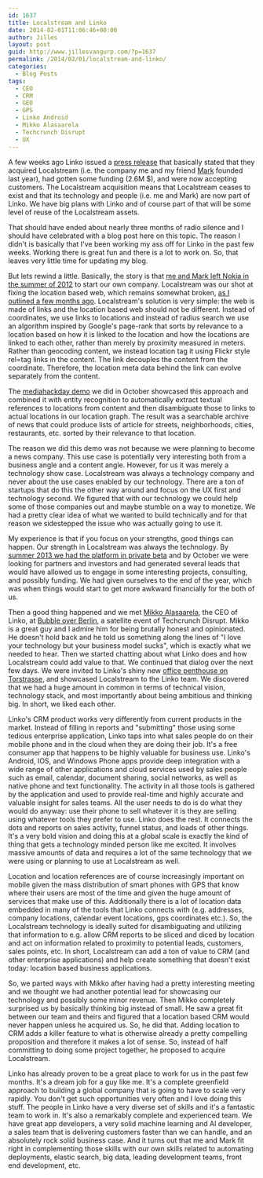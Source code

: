 ```yaml
---
id: 1637
title: Localstream and Linko
date: 2014-02-01T11:06:46+00:00
author: Jilles
layout: post
guid: http://www.jillesvangurp.com/?p=1637
permalink: /2014/02/01/localstream-and-linko/
categories:
  - Blog Posts
tags:
  - CEO
  - CRM
  - GEO
  - GPS
  - Linko Android
  - Mikko Alasaarela
  - Techcrunch Disrupt
  - UX
---
```

A few weeks ago Linko issued a <a href="http://blog.linko.io/post/73308555957/linko-grows-localstream-acquisition">press release</a> that basically stated that they acquired Localstream (i.e. the company me and my friend <a href="https://twitter.com/markmacmahon">Mark</a> founded last year), had gotten some funding (2.6M $), and were now accepting customers. The Localstream acquisition means that Localstream ceases to exist and that its technology and people (i.e. me and Mark) are now part of Linko. We have big plans with Linko and of course part of that will be some level of reuse of the Localstream assets.  

That should have ended about nearly three months of radio silence and I should have celebrated with a blog post here on this topic. The reason I didn't is basically that I've been working my ass off for Linko in the past few weeks. Working there is great fun and there is a lot to work on. So, that leaves very little time for updating my blog.

But lets rewind a little. Basically, the story is that <a href="http://www.jillesvangurp.com/2012/12/01/localstream/">me and Mark left Nokia in the summer of 2012</a> to start our own company. Localstream was our shot at fixing the location based web, which remains somewhat broken, <a href="http://www.jillesvangurp.com/2013/10/07/de-globalization-or-why-local-matters/">as I outlined a few months ago</a>. Localstream's solution is very simple: the web is made of links and the location based web should not be different. Instead of coordinates, we use links to locations and instead of radius search we use an algorithm inspired by Google's page-rank that sorts by relevance to a location based on how it is linked to the location and how the locations are linked to each other, rather than merely by proximity measured in meters. Rather than geocoding content, we instead location tag it using Flickr style rel=tag links in the content. The link decouples the content from the coordinate. Therefore, the location meta data behind the link can evolve separately from the content. 

The <a href="http://localstream.tumblr.com/post/63311958222/localstream-at-mediahackday">mediahackday demo</a> we did in October showcased this approach and combined it with entity recognition to automatically extract textual references to locations from content and then disambiguate those to links to actual locations in our location graph. The result was a searchable archive of news that could produce lists of article for streets, neighborhoods, cities, restaurants, etc. sorted by their relevance to that location.

The reason we did this demo was not because we were planning to become a news company. This use case is potentially very interesting both from a business angle and a content angle. However, for us it was merely a technology show case. Localstream was always a technology company and never about the use cases enabled by our technology. There are a ton of startups that do this the other way around and focus on the UX first and technology second. We figured that with our technology we could help some of those companies out and maybe stumble on a way to monetize. We had a pretty clear idea of what we wanted to build technically and for that reason we sidestepped the issue who was actually going to use it.

My experience is that if you focus on your strengths, good things can happen. Our strength in Localstream was always the technology. By <a href="http://www.jillesvangurp.com/2013/06/15/localstream-demo-at-wherecamp/">summer 2013 we had the platform in private beta</a> and by October we were looking for partners and investors and had generated several leads that would have allowed us to engage in some interesting projects, consulting, and possibly funding. We had given ourselves to the end of the year, which was when things would start to get more awkward financially for the both of us.

Then a good thing happened and we met <a href="https://twitter.com/alasaarela">Mikko Alasaarela</a>, the CEO of Linko, at <a href="http://bubbleover.splashthat.com/">Bubble over Berlin</a>, a satellite event of Techcrunch Disrupt. Mikko is a great guy and I admire him for being brutally honest and opinionated. He doesn't hold back and he told us something along the lines of "I love your technology but your business model sucks", which is exactly what we needed to hear. Then we started chatting about what Linko does and how Localstream could add value to that. We continued that dialog over the next few days. We were invited to Linko's shiny new <a href="https://foursquare.com/v/linko-penthouse-berlin/523c6aa211d2c494c0fa18bf">office penthouse on Torstrasse</a>, and showcased Localstream to the Linko team. We discovered that we had a huge amount in common in terms of technical vision, technology stack, and most importantly about being ambitious and thinking big. In short, we liked each other. 

Linko's CRM product works very differently from current products in the market. Instead of filling in reports and "submitting" those using some tedious enterprise application, Linko taps into what sales people do on their mobile phone and in the cloud when they are doing their job. It's a free consumer app that happens to be highly valuable for business use. Linko's Android, IOS, and Windows Phone apps provide deep integration with a wide range of other applications and cloud services used by sales people such as email, calendar, document sharing, social networks, as well as native phone and text functionality. The activity in all those tools is gathered by the application and used to  provide real-time and highly accurate and valuable insight for sales teams. All the user needs to do is do what they would do anyway: use their phone to sell whatever it is they are selling using whatever tools they prefer to use. Linko does the rest. It connects the dots and reports on sales activity, funnel status, and loads of other things. It's a very bold vision and doing this at a global scale is exactly the kind of thing that gets a technology minded person like me excited. It involves massive amounts of data and requires a lot of the same technology that we were using or planning to use at Localstream as well.

Location and location references are of course increasingly important on mobile given the mass distribution of smart phones with GPS that know where their users are most of the time and given the huge amount of services that make use of this. Additionally there is a lot of location data embedded in many of the tools that Linko connects with (e.g. addresses, company locations, calendar event locations, gps coordinates etc.). So, the Localstream technology is ideally suited for disambiguating and utilizing that information to e.g. allow CRM reports to be sliced and diced by location and act on information related to proximity to potential leads, customers, sales points, etc. In short, Localstream can add a ton of value to CRM (and other enterprise applications) and help create something that doesn't exist today: location based business applications.

So, we parted ways with Mikko after having had a pretty interesting meeting and we thought we had another potential lead for showcasing our technology and possibly some minor revenue. Then Mikko completely surprised us by basically thinking big instead of small. He saw a great fit between our team and theirs and figured that a location based CRM would never happen unless he acquired us. So, he did that. Adding location to CRM adds  a killer feature to what is otherwise already a pretty compelling proposition and therefore it makes a lot of sense. So, instead of half committing to doing some project together, he proposed to acquire Localstream.

Linko has already proven to be a great place to work for us in the past few months. It's a dream job for a guy like me. It's a complete greenfield approach to building a global company that is going to have to scale very rapidly. You don't get such opportunities very often and I love doing this stuff. The people in Linko have a very diverse set of skills and it's a fantastic team to work in. It's also a remarkably complete and experienced team. We have great app developers, a very solid machine learning and AI developer, a sales team that is delivering customers faster than we can handle, and an absolutely rock solid business case. And it turns out that me and Mark fit right in complementing those skills with our own skills related to automating deployments, elastic search, big data, leading development teams, front end development, etc.

